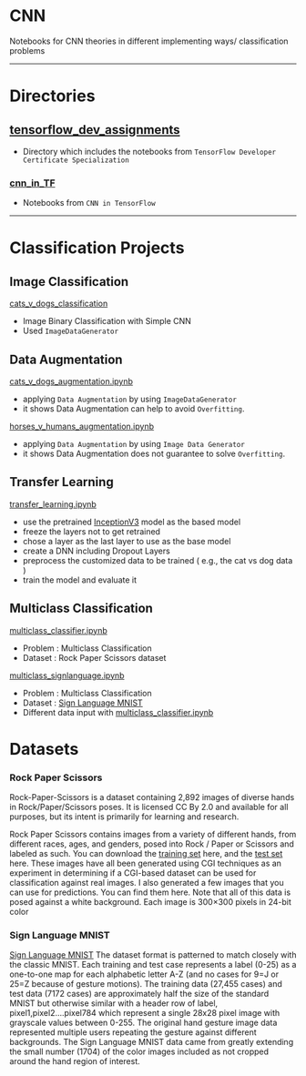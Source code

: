 # CNN
Notebooks for CNN theories in different implementing ways/ classification problems
____________________________________________________________
# Directories

## [tensorflow_dev_assignments](https://github.com/yiyichanmyae/CNN/tree/main/tensorflow_dev_assignments)
- Directory which includes the notebooks from `TensorFlow Developer Certificate Specialization`

### [cnn_in_TF](https://github.com/yiyichanmyae/CNN/tree/main/tensorflow_dev_assignments/cnn_in_TF)
- Notebooks from `CNN in TensorFlow`

______________________________________________________________
# Classification Projects

## Image Classification
[cats_v_dogs_classification](https://github.com/yiyichanmyae/CNN/blob/main/tensorflow_dev_assignments/cnn_in_TF/C2W1_Assignment_cats_v_dogs_classification.ipynb)
- Image Binary Classification with Simple CNN
- Used `ImageDataGenerator`

## Data Augmentation
[cats_v_dogs_augmentation.ipynb](https://github.com/yiyichanmyae/CNN/blob/main/tensorflow_dev_assignments/cnn_in_TF/C2W2_Lab1_cats_v_dogs_augmentation.ipynb)
- applying `Data Augmentation` by using `ImageDataGenerator`
- it shows Data Augmentation can help to avoid `Overfitting`.

[horses_v_humans_augmentation.ipynb](https://github.com/yiyichanmyae/CNN/blob/main/tensorflow_dev_assignments%20/cnn_in_TF/C2W2_Lab2_horses_v_humans_augmentation.ipynb)
- applying `Data Augmentation` by using `Image Data Generator`
- it shows Data Augmentation does not guarantee to solve `Overfitting`.

## Transfer Learning
[transfer_learning.ipynb](https://github.com/yiyichanmyae/CNN/blob/main/tensorflow_dev_assignments/cnn_in_TF/C2W3_Lab1_transfer_learning.ipynb)
- use the pretrained [InceptionV3](https://storage.googleapis.com/mledu-datasets/inception_v3_weights_tf_dim_ordering_tf_kernels_notop.h5) model as the based model
- freeze the layers not to get retrained
- chose a layer as the last layer to use as the base model
- create a DNN including Dropout Layers
- preprocess the customized data to be trained ( e.g., the cat vs dog data )
- train the model and evaluate it

## Multiclass Classification
[multiclass_classifier.ipynb](https://github.com/yiyichanmyae/CNN/blob/main/tensorflow_dev_assignments/cnn_in_TF/C2W4_Lab1_multi_class_classifier.ipynb)
- Problem : Multiclass Classification
- Dataset : Rock Paper Scissors dataset

[multiclass_signlanguage.ipynb](https://github.com/yiyichanmyae/CNN/blob/main/tensorflow_dev_assignments/cnn_in_TF/C2W4_Assignment_SignLanguage.ipynb)
- Problem : Multiclass Classification
- Dataset : [Sign Language MNIST](https://www.kaggle.com/datasets/datamunge/sign-language-mnist)
- Different data input with [multiclass_classifier.ipynb](https://github.com/yiyichanmyae/CNN/blob/main/tensorflow_dev_assignments/cnn_in_TF/C2W4_Lab1_multi_class_classifier.ipynb)

# Datasets

### Rock Paper Scissors
Rock-Paper-Scissors is a dataset containing 2,892 images of diverse hands in Rock/Paper/Scissors poses. It is licensed 
CC By 2.0 and available for all purposes, but its intent is primarily for learning and research.

Rock Paper Scissors contains images from a variety of different hands,  from different races, ages, and genders, posed into Rock / Paper or Scissors and labeled as such. You can download the [training set](https://storage.googleapis.com/tensorflow-1-public/course2/week4/rps.zip) here, and the [test set](https://storage.googleapis.com/tensorflow-1-public/course2/week4/rps-test-set.zip) here. These images have all been generated using CGI techniques as an experiment in determining if a CGI-based dataset can be used for classification against real images. I also generated a few images that you can use for predictions. You can find them 
here.
Note that all of this data is posed against a white background.
Each image is 300×300 pixels in 24-bit color

### Sign Language MNIST
[Sign Language MNIST](https://www.kaggle.com/datasets/datamunge/sign-language-mnist) 
The dataset format is patterned to match closely with the classic MNIST. Each training and test case represents a label (0-25) as a one-to-one map for each alphabetic letter A-Z (and no cases for 9=J or 25=Z because of gesture motions). The training data (27,455 cases) and test data (7172 cases) are approximately half the size of the standard MNIST but otherwise similar with a header row of label, pixel1,pixel2….pixel784 which represent a single 28x28 pixel image with grayscale values between 0-255. The original hand gesture image data represented multiple users repeating the gesture against different backgrounds. The Sign Language MNIST data came from greatly extending the small number (1704) of the color images included as not cropped around the hand region of interest. 
